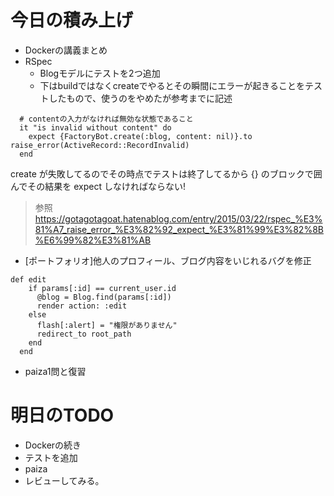 # 今日の積み上げ
- Dockerの講義まとめ
- RSpec
  - Blogモデルにテストを2つ追加
  - 下はbuildではなくcreateでやるとその瞬間にエラーが起きることをテストしたもので、使うのをやめたが参考までに記述
``` 
  # contentの入力がなければ無効な状態であること
  it "is invalid without content" do
    expect {FactoryBot.create(:blog, content: nil)}.to raise_error(ActiveRecord::RecordInvalid)
  end
  ```
  create が失敗してるのでその時点でテストは終了してるから {} のブロックで囲んでその結果を expect しなければならない!
  >参照
  >https://gotagotagoat.hatenablog.com/entry/2015/03/22/rspec_%E3%81%A7_raise_error_%E3%82%92_expect_%E3%81%99%E3%82%8B%E6%99%82%E3%81%AB

- [ポートフォリオ]他人のプロフィール、ブログ内容をいじれるバグを修正
```
def edit
    if params[:id] == current_user.id
      @blog = Blog.find(params[:id])
      render action: :edit
    else
      flash[:alert] = "権限がありません"
      redirect_to root_path
    end
  end
```
- paiza1問と復習
  
# 明日のTODO
- Dockerの続き
- テストを追加
- paiza
- レビューしてみる。
